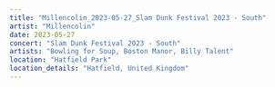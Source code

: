 ```yaml
---
title: "Millencolin_2023-05-27_Slam Dunk Festival 2023 - South"
artist: "Millencolin"
date: 2023-05-27
concert: "Slam Dunk Festival 2023 - South"
artists: "Bowling for Soup, Boston Manor, Billy Talent"
location: "Hatfield Park"
location_details: "Hatfield, United Kingdom"
---
```

